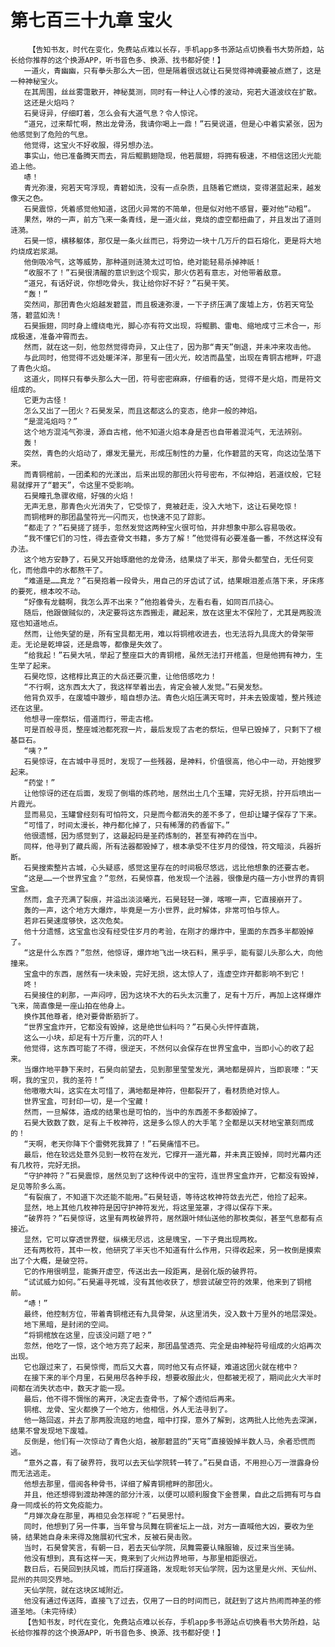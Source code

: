 # 第七百三十九章 宝火
        【告知书友，时代在变化，免费站点难以长存，手机app多书源站点切换看书大势所趋，站长给你推荐的这个换源APP，听书音色多、换源、找书都好使！】
       一道火，青幽幽，只有拳头那么大一团，但是隔着很远就让石昊觉得神魂要被点燃了，这是一种神秘宝火。
       在其周围，丝丝雾霭散开，神秘莫测，同时有一种让人心悸的波动，宛若大道波纹在扩散。
       这还是火焰吗？
       石昊讶异，仔细盯着，怎么会有大道气息？令人惊诧。
       “道兄，过来帮忙啊，熬出龙骨汤，我请你喝上一鼎！”石昊说道，但是心中着实紧张，因为他感觉到了危险的气息。
       他觉得，这宝火不好收服，得另想办法。
       事实山，他已准备腾天而去，背后鲲鹏翅隐现，他若展翅，将拥有极速，不相信这团火光能追上他。
       哧！
       青光弥漫，宛若天穹浮现，青碧如洗，没有一点杂质，且随着它燃烧，变得湛蓝起来，越发像天之色。
       石昊震惊，凭着感觉他知道，这团火异常的不简单，但是似对他不感冒，要对他“动粗”。
       果然，咻的一声，前方飞来一条青线，是一道火丝，竟烧的虚空都扭曲了，并且发出了道则涟漪。
       石昊一惊，横移躯体，那仅是一条火丝而已，将旁边一块十几万斤的巨石熔化，更是将大地灼烧成岩浆湖。
       他倒吸冷气，这等威势，那种道则涟漪太过可怕，绝对能轻易杀掉神祇！
       “收服不了！”石昊很清醒的意识到这个现实，那火仿若有意志，对他带着敌意。
       “道兄，有话好说，你想吃骨头，我让给你好不好？”石昊干笑。
       “轰！”
       突然间，那团青色火焰越发碧蓝，而且极速弥漫，一下子挤压满了废墟上方，仿若天穹坠落，碧蓝如洗！
       石昊振翅，同时身上缠绕电光，脚心亦有符文出现，将鲲鹏、雷电、缩地成寸三术合一，形成极速，准备冲霄而去。
       然而，就在这一刻，他忽然觉得奇异，又止住了，因为那“青天”倒退，并未冲来攻击他。
       与此同时，他觉得不远处暖洋洋，那里有一团火光，皎洁而晶莹，出现在青铜古棺畔，吓退了青色火焰。
       这道火，同样只有拳头那么大一团，符号密密麻麻，仔细看的话，觉得不是火焰，而是符文组成的。
       它更为古怪！
       怎么又出了一团火？石昊发呆，而且这都这么的变态，绝非一般的神焰。
       “是混沌焰吗？”
       这个地方混沌气弥漫，源自古棺，他不知道火焰本身是否也自带着混沌气，无法辨别。
       轰！
       突然，青色的火焰动了，爆发无量光，形成压制性的力量，化作碧蓝的天穹，向这边坠落下来。
       而青铜棺前，一团柔和的光漾出，后来出现的那团火符号密布，不似神焰，若道纹般，它轻易就撑开了“碧天”，令这里不受影响。
       石昊瞳孔急骤收缩，好强的火焰！
       无声无息，那青色火光消失了，它受惊了，竟被赶走，没入大地下，这让石昊吃惊！
       而铜棺畔的那团晶莹符光一闪而灭，也快速不见了踪影。
       “都走了？”石昊搓了搓手，忽然发觉这两种宝火很可怕，并非想象中那么容易吸收。
       “我不懂它们的习性，得去查骨文书籍，多方了解！”他觉得有必要准备一番，不然这样没有办法。
       这个地方安静了，石昊又开始琢磨他的龙骨汤，结果烧了半天，那骨头都莹白，无任何变化，而他鼎中的水都熬干了。
       “难道是……真龙？”石昊抱着一段骨头，用自己的牙齿试了试，结果眼泪差点落下来，牙床疼的要死，根本咬不动。
       “好像有龙髓啊，我怎么弄不出来？”他抱着骨头，左看右看，如同百爪挠心。
       随后，他跟做贼似的，决定要将这东西搬走，藏起来，放在这里太不保险了，尤其是两股流寇也知道地点。
       然而，让他失望的是，所有宝具都无用，难以将铜棺收进去，也无法将九具庞大的骨架带走。无论是乾坤袋，还是鼎等，都像是失效了。
       “给我起！”石昊大吼，举起了整座巨大的青铜棺，虽然无法打开棺盖，但是他拥有神力，生生举了起来。
       石昊吃惊，这棺椁比真正的大岳还要沉重，让他倍感吃力！
       “不行啊，这东西太大了，我这样举着出去，肯定会被人发觉。”石昊发愁。
       他背负双手，在废墟中踱步，暗自想办法。青色火焰压满天穹时，并未去毁废墟，整片残迹还在这里。
       他想寻一座祭坛，借道而行，带走古棺。
       可是百般寻觅，整座城池都死寂一片，最后发现了古老的祭坛，但早已毁掉了，只剩下了根基巨石。
       “咦？”
       石昊惊讶，在古城中寻觅时，发现了一些残器，是神料，价值很高，他心中一动，开始搜罗起来。
       “药堂！”
       让他惊讶的还在后面，发现了倒塌的炼药地，居然出土几个玉罐，完好无损，拧开后喷出一片霞光。
       显而易见，玉罐曾经刻有可怕符文，只是而今都消失的差不多了，但却让罐子保存了下来。
       “可惜了，时间太漫长，神丹都化掉了，只有稀薄的药香留下。”
       他很遗憾，因为感觉到了，这最起码是圣药炼制的，甚至有神药在当中。
       同样，他寻到了藏兵阁，所有法器都毁掉了，根本承受不住岁月的侵蚀，符文暗淡，兵器折断。
       石昊搜索整片古城，心头疑惑，感觉这里存在的时间极尽悠远，远比他想象的还要古老。
       “这是……一个世界宝盒？”忽然，石昊惊喜，他发现一个法器，很像是内蕴一方小世界的青铜宝盒。
       然而，盒子充满了裂痕，并溢出淡淡曦光，石昊轻轻一弹，喀嚓一声，它直接崩开了。
       轰的一声，这个地方大爆炸，毕竟是一方小世界，此时解体，非常可怕与惊人。
       若非石昊速度够快，这次危矣。
       他十分遗憾，这宝盒也没有经受住岁月的考验，在刚才的爆炸中，里面的东西多半都毁掉了。
       “这是什么东西？”忽然，他惊讶，爆炸地飞出一块石料，黑乎乎，能有婴儿头那么大，向他撞来。
       宝盒中的东西，居然有一块未毁，完好无损，这太惊人了，连虚空炸开都影响不到它！
       咚！
       石昊接住的刹那，一声闷哼，因为这块不大的石头太沉重了，足有十万斤，再加上这样爆炸飞来，简直像是一座山拍在他身上。
       换作其他尊者，绝对要骨断筋折了。
       “世界宝盒炸开，它都没有毁掉，这是绝世仙料吗？”石昊心头怦怦直跳，
       这么一小块，却足有十万斤重，沉的吓人！
       他觉得，这东西可能了不得，很逆天，不然何以会保存在世界宝盒中，当即小心的收了起来。
       当爆炸地平静下来时，石昊向前望去，见到那里莹莹发光，满地都是碎片，当即哀嚎：“天啊，我的宝贝，我的圣符！”
       他嗷嗷大叫，这实在太可惜了，满地都是神符，但都裂开了，看材质绝对惊人。
       世界宝盒，可封印一切，是一个宝藏！
       然而，一旦解体，造成的结果也是可怕的，当中的东西差不多都毁掉了。
       石昊大致数了数，足有上千枚神符，这是多么惊人的大手笔？全都是以天材地宝篆刻而成的！
       “天啊，老天你降下个雷劈死我算了！”石昊痛惜不已。
       最后，他在较远处意外见到一枚符在发光，它撑开一道光幕，并未真正毁掉，同时光幕内还有几枚符，完好无损。
       “守护神符？”石昊震惊，居然见到了这种传说中的宝符，连世界宝盒炸开，它都没有毁掉，足见等阶多么高。
       “有裂痕了，不知道下次还能不能用。”石昊轻语，等待这枚神符敛去光芒，他捡了起来。
       显然，地上其他几枚神符是因守护神符发光，将这里笼罩，才得以保存下来。
       “破界符？”石昊惊讶，这里有两枚破界符，居然跟叶倾仙送他的那枚类似，甚至气息都有点接近。
       显然，它可以穿透世界壁，纵横无尽远，这是瑰宝，一下子竟出现两枚。
       还有两枚符，其中一枚，他研究了半天也不知道有什么作用，只得收起来，另一枚倒是摸索出了个大概，是破空符。
       它的作用很明显，能撕开虚空，传送出去一段距离，是弱化版的破界符。
       “试试威力如何。”石昊遍寻死城，没有其他收获了，想尝试破空符的效果，他来到了铜棺前。
       “哧！”
       最终，他控制方位，带着青铜棺还有九具骨架，从这里消失，没入数十万里外的地层深处。
       地下黑暗，是封闭的空间。
       “将铜棺放在这里，应该没问题了吧？”
       忽然，他吃了一惊，这个地方亮了起来，那团晶莹透亮、完全是由神秘符号组成的火焰再次出现。
       它也跟过来了，石昊惊愕，而后又大喜，同时他又有点怀疑，难道这团火就在棺中？
       在接下来的半个月里，石昊用尽各种手段，想要收服此火，但都被无视了，期间此火大半时间都在消失状态中，数天才能一现。
       最后，他不得不惆怅的离开，决定去查骨书，了解个透彻后再来。
       铜棺、龙骨、宝火都换了一个地方，他相信，外人无法寻到了。
       他一路回返，并去了那两股流寇的地盘，暗中打探，意外了解到，这两批人比他先去深渊，结果不曾发现地下废墟。
       反倒是，他们有一次惊动了青色火焰，被那碧蓝的“天穹”直接毁掉半数人马，余者恐慌而逃。
       “意外之喜，有了破界符，我可以去天仙学院转一转了。”石昊自语，不用担心万一泄露身份而无法逃走。
       他想去那里，借阅各种骨书，详细了解青铜棺畔的那团火。
       并且，他还想得到渡劫神莲的部分汁液，以便可以顺利服食下金菩果，自此之后拥有可与自身一同成长的符文免疫能力。
       “月婵次身在那里，再相见会怎样呢？”石昊思忖。
       同时，他想到了另一件事，当年曾与凤舞在铜雀坛上一战，对方一直喊他大凶，要收为坐骑，结果她自身未来得及施展初代宝术，反被石昊击败。
       当时，石昊曾笑言，有朝一日，若去天仙学院，凤舞需要认赌服输，反过来当坐骑。
       他没有想到，真有这样一天，竟来到了火州边界地带，与那里相距很近。
       数日后，石昊回到扶风城，而后打探道路，发现毗邻天仙学院，因为这里是火州、天仙州、昆州的共同交界地。
       天仙学院，就在这块区域附近。
       他没有通过传送阵，直接飞了过去，仅用了一日的时间而已，就赶到了这片热闹而神圣的修道圣地。（未完待续）
       【告知书友，时代在变化，免费站点难以长存，手机app多书源站点切换看书大势所趋，站长给你推荐的这个换源APP，听书音色多、换源、找书都好使！】